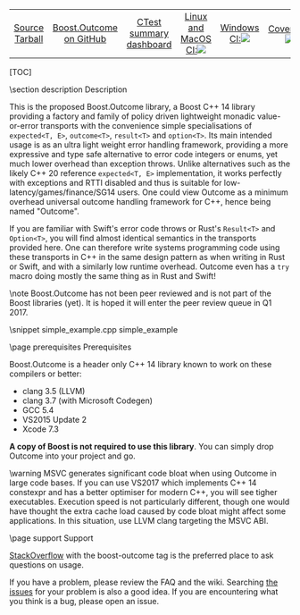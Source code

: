 <center><table border="0" cellpadding="4">
<tr>
<td align="center"> <a href="https://dedi4.nedprod.com/static/files/boost.outcome-v1.0-source-latest.tar.xz">Source</a><br><a href="https://dedi4.nedprod.com/static/files/boost.outcome-v1.0-source-latest.tar.xz">Tarball</a> </td>
<td align="center"> <a href="https://github.com/ned14/boost.outcome">Boost.Outcome</a><br><a href="https://github.com/ned14/boost.outcome">on GitHub</a> </td>
<td align="center"> <a href="http://my.cdash.org/index.php?project=Boost.Outcome">CTest summary</a><br><a href="http://my.cdash.org/index.php?project=Boost.Outcome">dashboard</a> </td>
<td align="center"> <a href="https://travis-ci.org/ned14/boost.outcome">Linux and MacOS CI:</a><img src="https://travis-ci.org/ned14/boost.outcome.svg?branch=master"/> </td>
<td align="center"> <a href="https://ci.appveyor.com/project/ned14/boost-outcome/branch/master">Windows CI:</a><img src="https://ci.appveyor.com/api/projects/status/roe4dacos4gnlu66/branch/master?svg=true"/> </td>
<td align="center"> <a href="https://coveralls.io/r/ned14/boost.outcome?branch=master">Coverage:</a><img src="https://coveralls.io/repos/ned14/boost.outcome/badge.svg?branch=master"/> </td>
</tr>
</table></center>

[TOC]

\section description Description

This is the proposed Boost.Outcome library, a Boost C++ 14 library providing
a factory and family of policy driven lightweight monadic value-or-error transports with
the convenience simple specialisations of `expected<T, E>`, `outcome<T>`, `result<T>` and `option<T>`.
Its main intended usage is as an ultra light weight error handling framework,
providing a more expressive and type safe alternative to error code integers
or enums, yet much lower overhead than exception throws. Unlike alternatives
such as the likely C++ 20 reference `expected<T, E>` implementation, it works perfectly
with exceptions and RTTI disabled and thus is suitable for low-latency/games/finance/SG14
users. One could view Outcome as a minimum overhead
universal outcome handling framework for C++, hence being named "Outcome".

If you are familiar with Swift's error code throws or Rust's `Result<T>` and `Option<T>`,
you will find almost identical semantics in the transports provided here.
One can therefore write systems programming code using these transports in C++
in the same design pattern as when writing in Rust or Swift, and with a similarly
low runtime overhead. Outcome even has a `try` macro doing mostly the same thing as in
Rust and Swift!

\note Boost.Outcome has not been peer reviewed and is not part of the Boost libraries
(yet). It is hoped it will enter the peer review queue in Q1 2017.

\snippet simple_example.cpp simple_example


\page prerequisites Prerequisites

Boost.Outcome is a header only C++ 14 library known to work on these compilers or better:
- clang 3.5 (LLVM)
- clang 3.7 (with Microsoft Codegen)
- GCC 5.4
- VS2015 Update 2
- Xcode 7.3

**A copy of Boost is not required to use this library**. You can simply drop Outcome into
your project and go.

\warning MSVC generates significant code bloat when using Outcome in large code bases.
If you can use VS2017 which implements C++ 14 constexpr and has a better optimiser for
modern C++, you will see tigher executables. Execution speed is not particularly
different, though one would have thought the extra cache load caused by code bloat might
affect some applications. In this situation, use LLVM clang targeting the MSVC ABI.


\page support Support

<a href="https://stackoverflow.com/">StackOverflow</a> with the boost-outcome tag is the preferred place to ask questions on usage.

If you have a problem, please review the FAQ and the wiki. Searching
<a href="https://github.com/ned14/boost.outcome/issues">the issues</a>
for your problem is also a good idea. If you are encountering what you
think is a bug, please open an issue.

